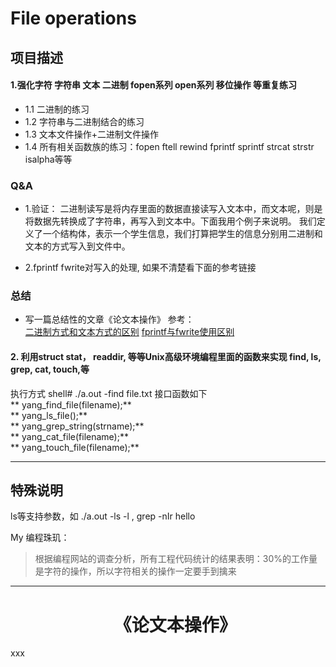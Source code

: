 # File operations

项目描述
------------------------------------------------------------------------------------------------------
#### 1.强化字符  字符串  文本  二进制  fopen系列 open系列 移位操作  等重复练习
* 1.1 二进制的练习  
* 1.2 字符串与二进制结合的练习  
* 1.3 文本文件操作+二进制文件操作
* 1.4 所有相关函数族的练习：fopen ftell rewind  fprintf sprintf strcat strstr isalpha等等

### Q&A  
* 1.验证： 二进制读写是将内存里面的数据直接读写入文本中，而文本呢，则是将数据先转换成了字符串，再写入到文本中。下面我用个例子来说明。
我们定义了一个结构体，表示一个学生信息，我们打算把学生的信息分别用二进制和文本的方式写入到文件中。

* 2.fprintf  fwrite对写入的处理, 如果不清楚看下面的参考链接

### 总结
* 写一篇总结性的文章《论文本操作》
参考：  
[二进制方式和文本方式的区别](https://blog.csdn.net/renjiewen1995/article/details/52108645)
[fprintf与fwrite使用区别](https://blog.csdn.net/godenlove007/article/details/7721647)
#### 2. 利用struct stat， readdir, 等等Unix高级环境编程里面的函数来实现 find, ls, grep, cat, touch,等
执行方式 shell# ./a.out -find file.txt
接口函数如下  
** yang_find_file(filename);**   
** yang_ls_file();**  
** yang_grep_string(strname);**  
** yang_cat_file(filename);**  
** yang_touch_file(filename);**

---
## 特殊说明
ls等支持参数，如 ./a.out -ls -l  , grep -nIr hello  

 My 编程珠玑：
 > 根据编程网站的调查分析，所有工程代码统计的结果表明：30%的工作量是字符的操作，所以字符相关的操作一定要手到擒来

---
# &nbsp;&nbsp;&nbsp;&nbsp;&nbsp;&nbsp;&nbsp;&nbsp;&nbsp;&nbsp;&nbsp;&nbsp;&nbsp;&nbsp;&nbsp;&nbsp;&nbsp;&nbsp;&nbsp;&nbsp;&nbsp;&nbsp;&nbsp;&nbsp; 《论文本操作》  
xxx
